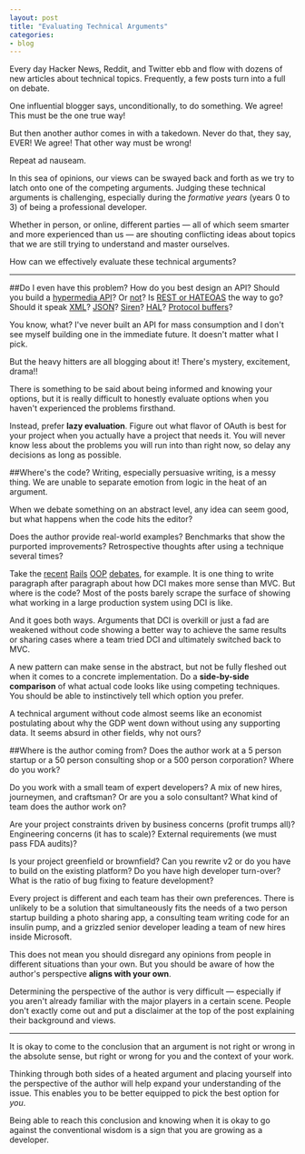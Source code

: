 ```yaml
---
layout: post
title: "Evaluating Technical Arguments"
categories:
- blog
---
```


Every day Hacker News, Reddit, and Twitter ebb and flow with dozens of new articles about
technical topics. Frequently, a few posts turn into a full on debate.

One influential blogger says, unconditionally, to do something. We agree! This must be the one 
true way!

But then another author comes in with a takedown. Never do that, they say, EVER! We agree! That 
other way must be wrong!

Repeat ad nauseam.

In this sea of opinions, our views can be swayed back and forth as we try to latch onto one
of the competing arguments. Judging these technical arguments is challenging, especially 
during the *formative years* (years 0 to 3) of being a professional developer.

Whether in person, or online, different parties &mdash; all of which seem smarter and more 
experienced than us &mdash; are shouting conflicting ideas about topics that we are still
trying to understand and master ourselves.

How can we effectively evaluate these technical arguments?

---

##Do I even have this problem?
How do you best design an API? Should you build a [hypermedia API][yes]? Or [not][no]? 
Is [REST or HATEOAS][rorh] the way to go? Should it speak [XML][xml]? [JSON][json]? 
[Siren][siren]? [HAL][hal]? [Protocol buffers][pb]?

You know, what? I've never built an API for mass consumption and I don't see myself building one 
in the immediate future. It doesn't matter what I pick.

But the heavy hitters are all blogging about it! There's mystery, excitement, drama!!

There is something to be said about being informed and knowing your options, but it is really
difficult to honestly evaluate options when you haven't experienced the problems firsthand.

Instead, prefer **lazy evaluation**. Figure out what flavor of OAuth is best for your project when
you actually have a project that needs it. You will never know less about the problems you will 
run into than right now, so delay any decisions as long as possible.

[yes]: http://blog.stateless.co/post/38378679843/hypermedia-apis-on-rails-why-dhh-should-give-a-fk
[no]: http://37signals.com/svn/posts/3373-getting-hyper-about-hypermedia-apis
[rorh]: http://timelessrepo.com/haters-gonna-hateoas
[xml]: http://scripting.com/2006/12/20.html#godBlessTheReinventers
[json]: http://timelessrepo.com/json-isnt-a-javascript-subset
[siren]: https://github.com/kevinswiber/siren
[hal]: http://stateless.co/hal_specification.html
[pb]: https://developers.google.com/protocol-buffers/docs/overview

##Where's the code?
Writing, especially persuasive writing, is a messy thing. We are unable to separate emotion 
from logic in the heat of an argument. 

When we debate something on an abstract level, any idea can seem good, but what happens when the 
code hits the editor?

Does the author provide real-world examples? Benchmarks that show the purported improvements?
Retrospective thoughts after using a technique several times?

Take the [recent][1] [Rails][2] [OOP][3] [debates][4], for example. It is one thing to write
paragraph after paragraph about how DCI makes more sense than MVC. But where is the code? Most 
of the posts barely scrape the surface of showing what working in a large production system using 
DCI is like.

And it goes both ways. Arguments that DCI is overkill or just a fad are weakened without code
showing a better way to achieve the same results or sharing cases where a team tried DCI and
ultimately switched back to MVC.

A new pattern can make sense in the abstract, but not be fully fleshed out when it comes to a
concrete implementation. Do a **side-by-side comparison** of what actual code looks like using 
competing techniques. You should be able to instinctively tell which option you prefer.

A technical argument without code almost seems like an economist postulating about why the GDP
went down without using any supporting data. It seems absurd in other fields, why not ours?

[1]: http://blog.codeclimate.com/blog/2012/12/19/dci-concerns-and-readable-code/
[2]: http://37signals.com/svn/posts/3372-put-chubby-models-on-a-diet-with-concerns
[3]: http://saturnflyer.com/blog/jim/2012/12/18/chubby-models-are-still-fat-with-concerns-dci-focuses-on-how-things-work-together/
[4]: http://andrzejonsoftware.blogspot.com/2012/01/dci-and-rails-lessons-learnt.html

##Where is the author coming from?
Does the author work at a 5 person startup or a 50 person consulting shop or a 500 person 
corporation? Where do you work?

Do you work with a small team of expert developers? A mix of new hires, journeymen, and
craftsman? Or are you a solo consultant? What kind of team does the author work on?

Are your project constraints driven by business concerns (profit trumps all)? Engineering
concerns (it has to scale)? External requirements (we must pass FDA audits)?

Is your project greenfield or brownfield? Can you rewrite v2 or do you have to build on the 
existing platform? Do you have high developer turn-over? What is the ratio of bug fixing 
to feature development?

Every project is different and each team has their own preferences. There is unlikely to be a 
solution that simultaneously fits the needs of a two person startup building a photo sharing app,
a consulting team writing code for an insulin pump, and a grizzled senior developer leading a 
team of new hires inside Microsoft.

This does not mean you should disregard any opinions from people in different situations than your
own. But you should be aware of how the author's perspective **aligns with your own**. 

Determining the perspective of the author is very difficult &mdash; especially if you aren't 
already familiar with the major players in a certain scene. People don't exactly come out and put
a disclaimer at the top of the post explaining their background and views.

---


It is okay to come to the conclusion that an argument is not right or wrong in the absolute sense,
but right or wrong for you and the context of your work.

Thinking through both sides of a heated argument and placing yourself into the perspective of the
author will help expand your understanding of the issue. This enables you to be better equipped 
to pick the best option for *you*.

Being able to reach this conclusion and knowing when it is okay to go against the conventional 
wisdom is a sign that you are growing as a developer.
